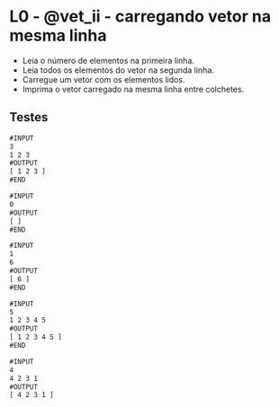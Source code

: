 # L0 - @vet_ii - carregando vetor na mesma linha

- Leia o número de elementos na primeira linha.
- Leia todos os elementos do vetor na segunda linha.
- Carregue um vetor com os elementos lidos.
- Imprima o vetor carregado na mesma linha entre colchetes.

## Testes

```txt
#INPUT
3
1 2 3
#OUTPUT
[ 1 2 3 ]
#END

#INPUT
0
#OUTPUT
[ ]
#END

#INPUT
1
6
#OUTPUT
[ 6 ]
#END

#INPUT
5
1 2 3 4 5
#OUTPUT
[ 1 2 3 4 5 ]
#END

#INPUT
4
4 2 3 1
#OUTPUT
[ 4 2 3 1 ]
```
